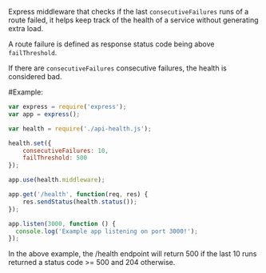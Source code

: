 
Express middleware that checks if the last `consecutiveFailures` runs of a route failed, it helps keep track of the health of a service without generating extra load.

A route failure is defined as response status code being above `failThreshold`.

If there are `consecutiveFailures` consecutive failures, the health is considered bad.

#Example:

```javascript
var express = require('express');
var app = express();

var health = require('./api-health.js');

health.set({
    consecutiveFailures: 10, 
    failThreshold: 500
});

app.use(health.middleware);

app.get('/health', function(req, res) {
    res.sendStatus(health.status());
});

app.listen(3000, function () {
  console.log('Example app listening on port 3000!');
});
```

In the above example, the /health endpoint will return 500 if the last 10 runs returned a status code >= 500 and 204 otherwise.
